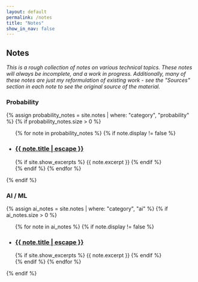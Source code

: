 ```yaml
---
layout: default
permalink: /notes
title: "Notes"
show_in_nav: false
---
```


## Notes
*This is a rough collection of notes on various technical topics.*
*These notes will always be incomplete, and a work in progress.*
*Additionally, many of these notes are just my reformulation of existing work - see the "Sources" section in each note to see the original source of the material.*

<!-- ### Linear Algebra
{% assign linear_algebra_notes = site.notes | where: "category", "linear_algebra" %}
{% if linear_algebra_notes.size > 0 %}
  <ul class="note-list">
    {% for note in linear_algebra_notes %}
      {% if note.display != false %}
        <li>
          <h3>
            <a class="note-link" href="{{ note.url | relative_url }}">
              {{ note.title | escape }}
            </a>
          </h3>
          {% if site.show_excerpts %}
            {{ note.excerpt }}
          {% endif %}
        </li>
      {% endif %}
    {% endfor %}
  </ul>
{% endif %} -->

### Probability
{% assign probability_notes = site.notes | where: "category", "probability" %}
{% if probability_notes.size > 0 %}
  <ul class="note-list">
    {% for note in probability_notes %}
      {% if note.display != false %}
        <li>
          <h3>
            <a class="note-link" href="{{ note.url | relative_url }}">
              {{ note.title | escape }}
            </a>
          </h3>
          {% if site.show_excerpts %}
            {{ note.excerpt }}
          {% endif %}
        </li>
      {% endif %}
    {% endfor %}
  </ul>
{% endif %}

### AI / ML
{% assign ai_notes = site.notes | where: "category", "ai" %}
{% if ai_notes.size > 0 %}
  <ul class="note-list">
    {% for note in ai_notes %}
      {% if note.display != false %}
        <li>
          <h3>
            <a class="note-link" href="{{ note.url | relative_url }}">
              {{ note.title | escape }}
            </a>
          </h3>
          {% if site.show_excerpts %}
            {{ note.excerpt }}
          {% endif %}
        </li>
      {% endif %}
    {% endfor %}
  </ul>
{% endif %}

<!-- ### Other Notes
<ul class="note-list">
  {% for note in site.notes %}
    {% if note.display != false %}
      {% if note.category != "linear_algebra" and note.category != "probability" and note.category != "ai"%}
        <li>
          <h3>
            <a class="note-link" href="{{ note.url | relative_url }}">
              {{ note.title | escape }}
            </a>
          </h3>
          {% if site.show_excerpts %}
            {{ note.excerpt }}
          {% endif %}
        </li>
      {% endif %}
    {% endif %}
  {% endfor %}
</ul> -->